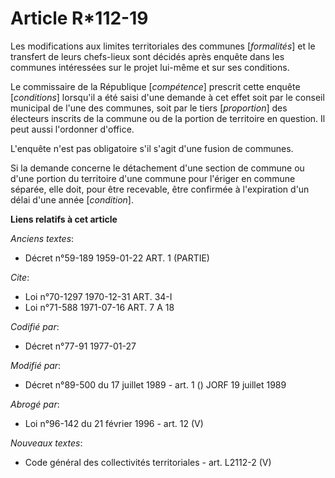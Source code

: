 # Article R*112-19

Les modifications aux limites territoriales des communes [*formalités*] et le transfert de leurs chefs-lieux sont décidés
après enquête dans les communes intéressées sur le projet lui-même et sur ses conditions.

Le commissaire de la République [*compétence*] prescrit cette enquête [*conditions*] lorsqu'il a été saisi d'une demande à
cet effet soit par le conseil municipal de l'une des communes, soit par le tiers [*proportion*] des électeurs inscrits de la
commune ou de la portion de territoire en question. Il peut aussi l'ordonner d'office.

L'enquête n'est pas obligatoire s'il s'agit d'une fusion de communes.

Si la demande concerne le détachement d'une section de commune ou d'une portion du territoire d'une commune pour l'ériger en
commune séparée, elle doit, pour être recevable, être confirmée à l'expiration d'un délai d'une année [*condition*].

**Liens relatifs à cet article**

_Anciens textes_:

  - Décret n°59-189 1959-01-22 ART. 1 (PARTIE)

_Cite_:

  - Loi n°70-1297 1970-12-31 ART. 34-I
  - Loi n°71-588 1971-07-16 ART. 7 A 18

_Codifié par_:

  - Décret n°77-91 1977-01-27

_Modifié par_:

  - Décret n°89-500 du 17 juillet 1989 - art. 1 () JORF 19 juillet 1989

_Abrogé par_:

  - Loi n°96-142 du 21 février 1996 - art. 12 (V)

_Nouveaux textes_:

  - Code général des collectivités territoriales - art. L2112-2 (V)
